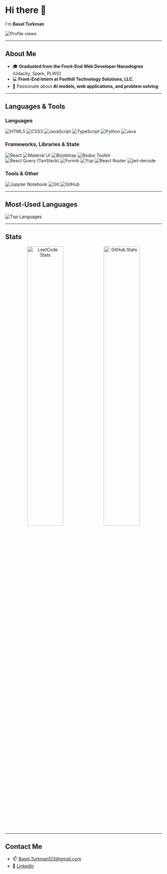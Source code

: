 # Hi there 👋

I'm **Basel Turkman**

![Profile views](https://komarev.com/ghpvc/?username=BaselTurkman\&color=blue)

---

## About Me

* 🎓 **Graduated from the Front‑End Web Developer Nanodegree** (Udacity, Spark, PLWG)
* 💻 **Front‑End Intern at Foothill Technology Solutions, LLC.**
* 🤖 Passionate about **AI models, web applications, and problem solving**

---

## Languages & Tools

### Languages

![HTML5](https://img.shields.io/badge/HTML5-%23E34F26.svg?style=for-the-badge\&logo=html5\&logoColor=white)
![CSS3](https://img.shields.io/badge/CSS3-%231572B6.svg?style=for-the-badge\&logo=css3\&logoColor=white)
![JavaScript](https://img.shields.io/badge/JavaScript-%23323330.svg?style=for-the-badge\&logo=javascript\&logoColor=%23F7DF1E)
![TypeScript](https://img.shields.io/badge/TypeScript-%23007ACC.svg?style=for-the-badge\&logo=typescript\&logoColor=white)
![Python](https://img.shields.io/badge/Python-%2314354C.svg?style=for-the-badge\&logo=python\&logoColor=white)
![Java](https://img.shields.io/badge/Java-%23ED8B00.svg?style=for-the-badge\&logo=java\&logoColor=white)

### Frameworks, Libraries & State

![React](https://img.shields.io/badge/React-%2320232a.svg?style=for-the-badge\&logo=react\&logoColor=%2361DAFB)
![Material UI](https://img.shields.io/badge/MUI-%230081CB.svg?style=for-the-badge\&logo=mui\&logoColor=white)
![Bootstrap](https://img.shields.io/badge/Bootstrap-%23563D7C.svg?style=for-the-badge\&logo=bootstrap\&logoColor=white)
![Redux Toolkit](https://img.shields.io/badge/Redux%20Toolkit-%235965E5.svg?style=for-the-badge\&logo=redux\&logoColor=white)
![React Query (TanStack)](https://img.shields.io/badge/TanStack%20Query-%2333C1FF.svg?style=for-the-badge\&logo=reactquery\&logoColor=white)
![Formik](https://img.shields.io/badge/Formik-%23F47C7C.svg?style=for-the-badge\&logo=formik\&logoColor=white)
![Yup](https://img.shields.io/badge/Yup-%23000000.svg?style=for-the-badge\&logo=graphql\&logoColor=white)
![React Router](https://img.shields.io/badge/React_Router-%23CA4245.svg?style=for-the-badge\&logo=reactrouter\&logoColor=white)
![jwt-decode](https://img.shields.io/badge/jwt--decode-%23007ACC.svg?style=for-the-badge\&logo=jwt\&logoColor=white)

### Tools & Other


![Jupyter Notebook](https://img.shields.io/badge/Jupyter-%23F37626.svg?style=for-the-badge\&logo=jupyter\&logoColor=white)
![Git](https://img.shields.io/badge/Git-%23F05033.svg?style=for-the-badge\&logo=git\&logoColor=white)
![GitHub](https://img.shields.io/badge/GitHub-%23181717.svg?style=for-the-badge\&logo=github\&logoColor=white)

---

## Most‑Used Languages

![Top Languages](https://github-readme-stats.vercel.app/api/top-langs/?username=BaselTurkman\&layout=compact)

---

## Stats

<p align="center">
  <img src="https://leetcard.jacoblin.cool/BaselTurkman?theme=dark&font=Karma&ext=contest" alt="LeetCode Stats" width="48%">
  <img src="https://github-readme-stats.vercel.app/api?username=BaselTurkman&show_icons=true&theme=radical" alt="GitHub Stats" width="48%">
</p>

---

## Contact Me

* 📫 [Basel.Turkman123@gmail.com](mailto:Basel.Turkman123@gmail.com)
* 💼 [LinkedIn](https://www.linkedin.com/in/basel-turkman/)
